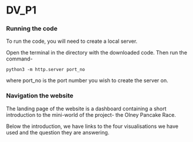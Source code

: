 # DV_P1

### Running the code

To run the code, you will need to create a local server.

Open the terminal in the directory with the downloaded code. Then run the command-
```
python3 -m http.server port_no
```
 where port_no is the port number you wish to create the server on.

### Navigation the website
The landing page of the website is a dashboard containing a short introduction to the mini-world of the project- the Olney Pancake Race. 

Below the introduction, we have links to the four visualisations we have used and the question they are answering.
